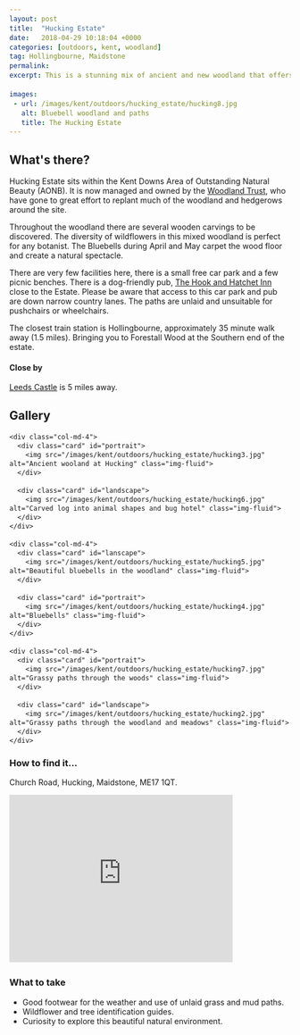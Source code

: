 ```yaml
---
layout: post
title:  "Hucking Estate"
date:   2018-04-29 10:18:04 +0000
categories: [outdoors, kent, woodland]
tag: Hollingbourne, Maidstone
permalink: 
excerpt: This is a stunning mix of ancient and new woodland that offers a haven to wildlife, and wildlife watchers.  There are no toilets or cafe here, however there is a village pub on the edge of the woodland.

images: 
 - url: /images/kent/outdoors/hucking_estate/hucking8.jpg
   alt: Bluebell woodland and paths
   title: The Hucking Estate
---
```


## What's there?
Hucking Estate sits within the Kent Downs Area of Outstanding Natural Beauty (AONB).  It is now managed and owned by the [Woodland Trust](https://www.woodlandtrust.org.uk/visiting-woods/wood/4776/hucking-estate/), who have gone to great effort to replant much of the woodland and hedgerows around the site.

Throughout the woodland there are several wooden carvings to be discovered.  The diversity of wildflowers in this mixed woodland is perfect for any botanist.  The Bluebells during April and May carpet the wood floor and create a natural spectacle.

There are very few facilities here, there is a small free car park and a few picnic benches.  There is a dog-friendly pub, [The Hook and Hatchet Inn](https://www.hookandhatchetpub.co.uk/) close to the Estate. Please be aware that access to this car park and pub are down narrow country lanes. The paths are unlaid and unsuitable for pushchairs or wheelchairs.

The closest train station is Hollingbourne, approximately 35 minute walk away (1.5 miles). Bringing you to Forestall Wood at the Southern end of the estate.

#### Close by

[Leeds Castle](https://www.leeds-castle.com/) is 5 miles away.
 
## Gallery

<div class="container">

  <div class="row">

    <div class="col-md-4">
      <div class="card" id="portrait">
        <img src="/images/kent/outdoors/hucking_estate/hucking3.jpg" alt="Ancient wooland at Hucking" class="img-fluid">
      </div>

      <div class="card" id="landscape">
        <img src="/images/kent/outdoors/hucking_estate/hucking6.jpg" alt="Carved log into animal shapes and bug hotel" class="img-fluid">
      </div>  
    </div>

    <div class="col-md-4">
      <div class="card" id="lanscape">
        <img src="/images/kent/outdoors/hucking_estate/hucking5.jpg" alt="Beautiful bluebells in the woodland" class="img-fluid">
      </div>

      <div class="card" id="portrait">
        <img src="/images/kent/outdoors/hucking_estate/hucking4.jpg" alt="Bluebells" class="img-fluid">
      </div>
    </div>

    <div class="col-md-4">
      <div class="card" id="portrait">
        <img src="/images/kent/outdoors/hucking_estate/hucking7.jpg" alt="Grassy paths through the woods" class="img-fluid">
      </div>

      <div class="card" id="landscape">
        <img src="/images/kent/outdoors/hucking_estate/hucking2.jpg" alt="Grassy paths through the woodland and meadows" class="img-fluid">
      </div>
    </div>

  </div>      
</div>


### How to find it...

Church Road, Hucking, Maidstone, ME17 1QT.

<iframe src="https://www.google.com/maps/embed?pb=!1m18!1m12!1m3!1d9980.139856141557!2d0.6400776329521276!3d51.29208063434448!2m3!1f0!2f0!3f0!3m2!1i1024!2i768!4f13.1!3m3!1m2!1s0x47df2c70bd420005%3A0xe05c45d96dd92f8a!2sHucking+Estate+-+Woodland+Trust+Car+Park!5e0!3m2!1sen!2suk!4v1525188362035" width="400" height="300" frameborder="0" style="border:0" allowfullscreen></iframe>

### What to take

* Good footwear for the weather and use of unlaid grass and mud paths.
* Wildflower and tree identification guides.
* Curiosity to explore this beautiful natural environment.


